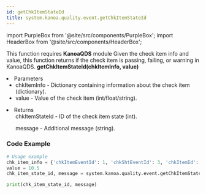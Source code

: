 ```yaml
---
id: getChkItemStateId
title: system.kanoa.quality.event.getChkItemStateId
---
```


import PurpleBox from '@site/src/components/PurpleBox';
import HeaderBox from '@site/src/components/HeaderBox';

<PurpleBox>This function requires <b>KanoaQDS</b> module</PurpleBox>
<HeaderBox header="Description">Given the check item info and value, this function returns if the check item is passing, failing, or warning in KanoaQDS.</HeaderBox>
<HeaderBox header="Syntax">
    <b>getChkItemStateId(chkItemInfo, value)</b>
    <li> Parameters <br />
        <ul>
            <li>chkItemInfo - Dictionary containing information about the check item (dictionary).</li>
            <li>value - Value of the check item (int/float/string).</li>
        </ul>
    </li>
    <li> Returns <br />
        <ul>chkItemStateId - ID of the check item state (int).</ul>
        <ul>message - Additional message (string).</ul>
    </li>
</HeaderBox>

### Code Example
```python
# Usage example
chk_item_info = {'chkItemEventId': 1, 'chkShtEventId': 3, 'chkItemId': 1, 'measNumber': 1, 'chkItemValue': 'sausages', 'chkItemStateId': 2}
value = 10.5
chk_item_state_id, message = system.kanoa.quality.event.getChkItemStateId(chkItemInfo=chk_item_info, value=value)

print(chk_item_state_id, message)